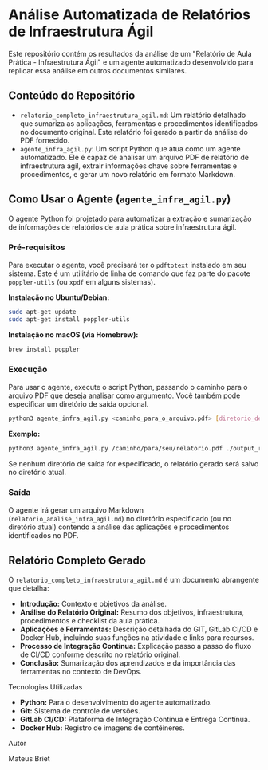 # Análise Automatizada de Relatórios de Infraestrutura Ágil

Este repositório contém os resultados da análise de um "Relatório de Aula Prática - Infraestrutura Ágil" e um agente automatizado desenvolvido para replicar essa análise em outros documentos similares.

## Conteúdo do Repositório

*   `relatorio_completo_infraestrutura_agil.md`: Um relatório detalhado que sumariza as aplicações, ferramentas e procedimentos identificados no documento original. Este relatório foi gerado a partir da análise do PDF fornecido.
*   `agente_infra_agil.py`: Um script Python que atua como um agente automatizado. Ele é capaz de analisar um arquivo PDF de relatório de infraestrutura ágil, extrair informações chave sobre ferramentas e procedimentos, e gerar um novo relatório em formato Markdown.

## Como Usar o Agente (`agente_infra_agil.py`)

O agente Python foi projetado para automatizar a extração e sumarização de informações de relatórios de aula prática sobre infraestrutura ágil.

### Pré-requisitos

Para executar o agente, você precisará ter o `pdftotext` instalado em seu sistema. Este é um utilitário de linha de comando que faz parte do pacote `poppler-utils` (ou `xpdf` em alguns sistemas).

**Instalação no Ubuntu/Debian:**

```bash
sudo apt-get update
sudo apt-get install poppler-utils
```

**Instalação no macOS (via Homebrew):**

```bash
brew install poppler
```

### Execução

Para usar o agente, execute o script Python, passando o caminho para o arquivo PDF que deseja analisar como argumento. Você também pode especificar um diretório de saída opcional.

```bash
python3 agente_infra_agil.py <caminho_para_o_arquivo.pdf> [diretorio_de_saida]
```

**Exemplo:**

```bash
python3 agente_infra_agil.py /caminho/para/seu/relatorio.pdf ./output_reports/
```

Se nenhum diretório de saída for especificado, o relatório gerado será salvo no diretório atual.

### Saída

O agente irá gerar um arquivo Markdown (`relatorio_analise_infra_agil.md`) no diretório especificado (ou no diretório atual) contendo a análise das aplicações e procedimentos identificados no PDF.

## Relatório Completo Gerado

O `relatorio_completo_infraestrutura_agil.md` é um documento abrangente que detalha:

*   **Introdução:** Contexto e objetivos da análise.
*   **Análise do Relatório Original:** Resumo dos objetivos, infraestrutura, procedimentos e checklist da aula prática.
*   **Aplicações e Ferramentas:** Descrição detalhada do GIT, GitLab CI/CD e Docker Hub, incluindo suas funções na atividade e links para recursos.
*   **Processo de Integração Contínua:** Explicação passo a passo do fluxo de CI/CD conforme descrito no relatório original.
*   **Conclusão:** Sumarização dos aprendizados e da importância das ferramentas no contexto de DevOps.

Tecnologias Utilizadas

*   **Python:** Para o desenvolvimento do agente automatizado.
*   **Git:** Sistema de controle de versões.
*   **GitLab CI/CD:** Plataforma de Integração Contínua e Entrega Contínua.
*   **Docker Hub:** Registro de imagens de contêineres.

Autor

Mateus Briet

